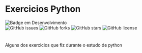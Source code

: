 #  Exercicios Python
![Badge em Desenvolvimento](http://img.shields.io/static/v1?label=STATUS&message=EM%20DESENVOLVIMENTO&color=GREEN&style=for-the-badge)
<br>
![GitHub issues](https://img.shields.io/github/issues/ArieleMartins/exercicios_python)
![GitHub forks](https://img.shields.io/github/forks/ArieleMartins/exercicios_python)
![GitHub stars](https://img.shields.io/github/stars/ArieleMartins/exercicios_python)
![GitHub license](https://img.shields.io/github/license/ArieleMartins/exercicios_python)
#
<p>Alguns dos exercicios que fiz durante o estudo de python</p>


